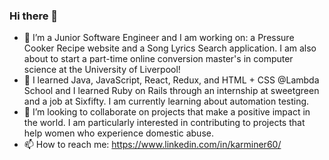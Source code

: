 ### Hi there 👋

- 🔭 I’m a Junior Software Engineer and I am working on: a Pressure Cooker Recipe website and a Song Lyrics Search application. I am also about to start a part-time online conversion master's in computer science at the University of Liverpool!
- 🌱 I learned Java, JavaScript, React, Redux, and HTML + CSS @Lambda School and I learned Ruby on Rails through an internship at sweetgreen and a job at Sixfifty. I am currently learning about automation testing.
- 👯 I’m looking to collaborate on projects that make a positive impact in the world. I am particularly interested in contributing to projects that help women who experience domestic abuse.
- 📫 How to reach me: https://www.linkedin.com/in/karminer60/ 

